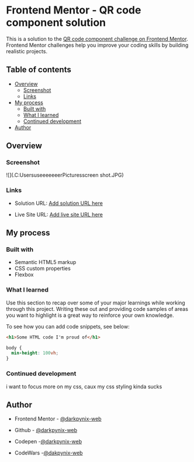 # Frontend Mentor - QR code component solution

This is a solution to the [QR code component challenge on Frontend Mentor](https://www.frontendmentor.io/challenges/qr-code-component-iux_sIO_H). Frontend Mentor challenges help you improve your coding skills by building realistic projects.

## Table of contents

- [Overview](#overview)
  - [Screenshot](#screenshot)
  - [Links](#links)
- [My process](#my-process)
  - [Built with](#built-with)
  - [What I learned](#what-i-learned)
  - [Continued development](#continued-development)
- [Author](#author)

## Overview

### Screenshot

![](.C:UsersuseeeeeeerPicturesscreen shot.JPG)

### Links

- Solution URL: [Add solution URL here](https://your-solution-url.com)

- Live Site URL: [Add live site URL here](https://darkpynix-web.github.io/FRONTEND-MENTOR-QR-SCAN/)

## My process

### Built with

- Semantic HTML5 markup
- CSS custom properties
- Flexbox

### What I learned

Use this section to recap over some of your major learnings while working through this project. Writing these out and providing code samples of areas you want to highlight is a great way to reinforce your own knowledge.

To see how you can add code snippets, see below:

```html
<h1>Some HTML code I'm proud of</h1>
```

```css
body {
  min-height: 100vh;
}
```

### Continued development

i want to focus more on my css, caux my css styling kinda sucks

## Author

- Frontend Mentor - [@darkpynix-web](https://www.frontendmentor.io/profile/darkpynix-web)

- Github - [@darkpynix-web](https://github.com/darkpynix-web)

- Codepen -[@darkpynix-web](https://codepen.io/Darkpynix-WebDev)

- CodeWars -[@dakpynix-web](https://www.codewars.com/users/darkpynix-web)

